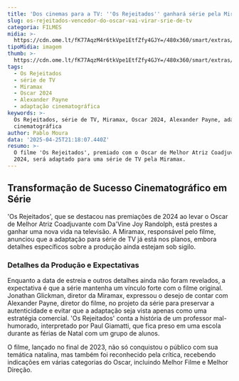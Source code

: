 ```yaml
---
title: 'Dos cinemas para a TV: ''Os Rejeitados'' ganhará série pela Miramax'
slug: os-rejeitados-vencedor-do-oscar-vai-virar-srie-de-tv
categoria: FILMES
midia: >-
  https://cdn.ome.lt/fK77AqzM4r6tkVpe1EtfZfy4GJY=/480x360/smart/extras/conteudos/01_jb6BreP.jpg
tipoMidia: imagem
thumb: >-
  https://cdn.ome.lt/fK77AqzM4r6tkVpe1EtfZfy4GJY=/480x360/smart/extras/conteudos/01_jb6BreP.jpg
tags:
  - Os Rejeitados
  - série de TV
  - Miramax
  - Oscar 2024
  - Alexander Payne
  - adaptação cinematográfica
keywords: >-
  Os Rejeitados, série de TV, Miramax, Oscar 2024, Alexander Payne, adaptação
  cinematográfica
author: Pablo Moura
data: '2025-04-25T21:18:07.440Z'
resumo: >-
  O filme 'Os Rejeitados', premiado com o Oscar de Melhor Atriz Coadjuvante em
  2024, será adaptado para uma série de TV pela Miramax.
---
```


## Transformação de Sucesso Cinematográfico em Série

'Os Rejeitados', que se destacou nas premiações de 2024 ao levar o Oscar de Melhor Atriz Coadjuvante com Da'Vine Joy Randolph, está prestes a ganhar uma nova vida na televisão. A Miramax, responsável pelo filme, anunciou que a adaptação para série de TV já está nos planos, embora detalhes específicos sobre a produção ainda estejam sob sigilo.

### Detalhes da Produção e Expectativas

Enquanto a data de estreia e outros detalhes ainda não foram revelados, a expectativa é que a série mantenha um vínculo forte com o filme original. Jonathan Glickman, diretor da Miramax, expressou o desejo de contar com Alexander Payne, diretor do filme, no projeto da série para preservar a autenticidade e evitar que a adaptação seja vista apenas como uma estratégia comercial. 'Os Rejeitados' conta a história de um professor mal-humorado, interpretado por Paul Giamatti, que fica preso em uma escola durante as férias de Natal com um grupo de alunos.

O filme, lançado no final de 2023, não só conquistou o público com sua temática natalina, mas também foi reconhecido pela crítica, recebendo indicações em várias categorias do Oscar, incluindo Melhor Filme e Melhor Direção.
